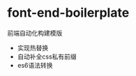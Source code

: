 # font-end-boilerplate
前端自动化构建模版

<ul>
  <li>实现热替换</li>
  <li>自动补全css私有前缀</li>
  <li>es6语法转换</li>
</ul>
